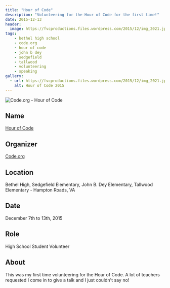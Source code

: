 ```yaml
---
title: "Hour of Code"
description: "Volunteering for the Hour of Code for the first time!"
date: 2015-12-13
header:
  image: https://fvcproductions.files.wordpress.com/2015/12/img_2021.jpg
tags:
    - bethel high school
    - code.org
    - hour of code
    - john b dey
    - sedgefield
    - tallwood
    - volunteering
    - speaking
gallery:
  - url: https://fvcproductions.files.wordpress.com/2015/12/img_2021.jpg
    alt: Hour of Code 2015
---
```


![Code.org - Hour of Code](https://fvcproductions.files.wordpress.com/2015/11/codeorg.png)

## Name

<a title="Hour of Code" href="https://hourofcode.com" target="_blank" rel="noopener">Hour of Code</a>

## Organizer

[Code.org](https://code.org)

## Location

Bethel High, Sedgefield Elementary, John B. Dey Elementary, Tallwood Elementary - Hampton Roads, VA

## Date

December 7th to 13th, 2015

## Role

High School Student Volunteer

## About

This was my first time volunteering for the Hour of Code. A lot of teachers requested I come in to give a talk and I just couldn't say no!
